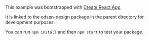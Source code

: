This example was bootstrapped with [Create React App](https://github.com/facebook/create-react-app).

It is linked to the odsen-design package in the parent directory for development purposes.

You can run `npm install` and then `npm start` to test your package.
